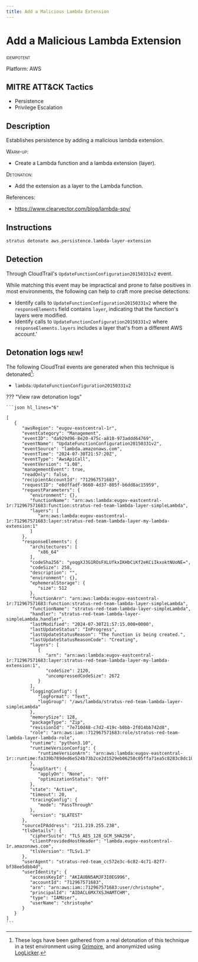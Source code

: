 ```yaml
---
title: Add a Malicious Lambda Extension
---
```


# Add a Malicious Lambda Extension


 <span class="smallcaps w3-badge w3-blue w3-round w3-text-white" title="This attack technique can be detonated multiple times">idempotent</span> 

Platform: AWS

## MITRE ATT&CK Tactics


- Persistence
- Privilege Escalation

## Description


Establishes persistence by adding a malicious lambda extension.

<span style="font-variant: small-caps;">Warm-up</span>: 

- Create a Lambda function and a lambda extension (layer).

<span style="font-variant: small-caps;">Detonation</span>: 

- Add the extension as a layer to the Lambda function.

References:

- https://www.clearvector.com/blog/lambda-spy/


## Instructions

```bash title="Detonate with Stratus Red Team"
stratus detonate aws.persistence.lambda-layer-extension
```
## Detection


Through CloudTrail's <code>UpdateFunctionConfiguration20150331v2</code> event.

While matching this event may be impractical and prone to false positives in most environments, the following can help to craft more precise detections:
		
- Identify calls to <code>UpdateFunctionConfiguration20150331v2</code> where the <code>responseElements</code> field contains <code>layer</code>, indicating that the function's layers were modified.
- Identify calls to <code>UpdateFunctionConfiguration20150331v2</code> where <code>responseElements.layers</code> includes a layer that's from a different AWS account.'



## Detonation logs <span class="smallcaps w3-badge w3-light-green w3-round w3-text-sand">new!</span>

The following CloudTrail events are generated when this technique is detonated[^1]:


- `lambda:UpdateFunctionConfiguration20150331v2`


??? "View raw detonation logs"

    ```json hl_lines="6"

    [
	   {
	      "awsRegion": "eugov-eastcentral-1r",
	      "eventCategory": "Management",
	      "eventID": "da929d96-8e20-475c-a810-973addd64769",
	      "eventName": "UpdateFunctionConfiguration20150331v2",
	      "eventSource": "lambda.amazonaws.com",
	      "eventTime": "2024-07-30T21:57:20Z",
	      "eventType": "AwsApiCall",
	      "eventVersion": "1.08",
	      "managementEvent": true,
	      "readOnly": false,
	      "recipientAccountId": "712967571683",
	      "requestID": "e8dffadf-9660-4d37-805f-b6dd8ac15959",
	      "requestParameters": {
	         "environment": {},
	         "functionName": "arn:aws:lambda:eugov-eastcentral-1r:712967571683:function:stratus-red-team-lambda-layer-simpleLambda",
	         "layers": [
	            "arn:aws:lambda:eugov-eastcentral-1r:712967571683:layer:stratus-red-team-lambda-layer-my-lambda-extension:1"
	         ]
	      },
	      "responseElements": {
	         "architectures": [
	            "x86_64"
	         ],
	         "codeSha256": "yoqgXJ3G1ROsFXLUfkxIKHbCiKf2eKCiIkxoktNUoNE=",
	         "codeSize": 258,
	         "description": "",
	         "environment": {},
	         "ephemeralStorage": {
	            "size": 512
	         },
	         "functionArn": "arn:aws:lambda:eugov-eastcentral-1r:712967571683:function:stratus-red-team-lambda-layer-simpleLambda",
	         "functionName": "stratus-red-team-lambda-layer-simpleLambda",
	         "handler": "stratus-red-team-lambda-layer-simpleLambda.handler",
	         "lastModified": "2024-07-30T21:57:15.000+0000",
	         "lastUpdateStatus": "InProgress",
	         "lastUpdateStatusReason": "The function is being created.",
	         "lastUpdateStatusReasonCode": "Creating",
	         "layers": [
	            {
	               "arn": "arn:aws:lambda:eugov-eastcentral-1r:712967571683:layer:stratus-red-team-lambda-layer-my-lambda-extension:1",
	               "codeSize": 2120,
	               "uncompressedCodeSize": 2672
	            }
	         ],
	         "loggingConfig": {
	            "logFormat": "Text",
	            "logGroup": "/aws/lambda/stratus-red-team-lambda-layer-simpleLambda"
	         },
	         "memorySize": 128,
	         "packageType": "Zip",
	         "revisionId": "7e710d48-c7d2-419c-b0bb-2f014bb742d8",
	         "role": "arn:aws:iam::712967571683:role/stratus-red-team-lambda-layer-lambda-role",
	         "runtime": "python3.10",
	         "runtimeVersionConfig": {
	            "runtimeVersionArn": "arn:aws:lambda:eugov-eastcentral-1r::runtime:fa339b789ded6e524b73b2ce2d1529eb06258c05ffa71ea5c8283c8dc106fbe3"
	         },
	         "snapStart": {
	            "applyOn": "None",
	            "optimizationStatus": "Off"
	         },
	         "state": "Active",
	         "timeout": 20,
	         "tracingConfig": {
	            "mode": "PassThrough"
	         },
	         "version": "$LATEST"
	      },
	      "sourceIPAddress": "211.219.255.238",
	      "tlsDetails": {
	         "cipherSuite": "TLS_AES_128_GCM_SHA256",
	         "clientProvidedHostHeader": "lambda.eugov-eastcentral-1r.amazonaws.com",
	         "tlsVersion": "TLSv1.3"
	      },
	      "userAgent": "stratus-red-team_cc572e3c-6c82-4c71-82f7-bf38ee5dbb4d",
	      "userIdentity": {
	         "accessKeyId": "AKIAUBN5AMJF3I0EG996",
	         "accountId": "712967571683",
	         "arn": "arn:aws:iam::712967571683:user/christophe",
	         "principalId": "AIDACL6MX7XSJHAMTCHM",
	         "type": "IAMUser",
	         "userName": "christophe"
	      }
	   }
	]
    ```

[^1]: These logs have been gathered from a real detonation of this technique in a test environment using [Grimoire](https://github.com/DataDog/grimoire), and anonymized using [LogLicker](https://github.com/Permiso-io-tools/LogLicker).
